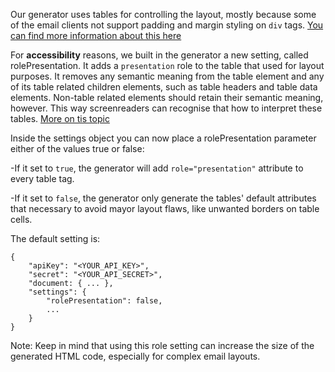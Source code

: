Our generator uses tables for controlling the layout, mostly because some of the email clients not support padding and margin styling on `div` tags.
[You can find more information about this here](https://blog.edmdesigner.com/html-email-padding-margin-border/)

For **accessibility** reasons, we built in the generator a new setting, called rolePresentation. It adds a `presentation` role to the table that used for layout purposes. 
It removes any semantic meaning from the table element and any of its table related children elements, such as table headers and table data elements. Non-table related elements should retain their semantic meaning, however. This way screenreaders can recognise that how to interpret these tables.
[More on tis topic](https://developer.mozilla.org/en-US/docs/Web/Accessibility/ARIA/ARIA_Techniques/Using_the_presentation_role)

Inside the settings object you can now place a rolePresentation parameter either of the values true or false:

-If it set to `true`, the generator will add `role="presentation"` attribute to every table tag. 

-If it set to `false`, the generator only generate the tables' default attributes that necessary to avoid mayor layout flaws, like unwanted borders on table cells.

The default setting is:

```
{
	"apiKey": "<YOUR_API_KEY>",
	"secret": "<YOUR_API_SECRET>",
	"document: { ... },
	"settings": {
		"rolePresentation": false,
		...
	}
}
```

Note: Keep in mind that using this role setting can increase the size of the generated HTML code, especially for complex email layouts.